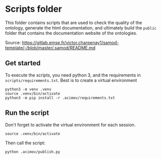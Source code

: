 # Scripts folder

This folder contains scripts that are used to check the quality of the ontology, generate the html documentation, and ultimately build the `public` folder that contains the documentation website of the ontologies.

Source: https://gitlab.emse.fr/victor.charpenay1/samod-template/-/blob/master/.samod/README.md

## Get started

To execute the scripts, you need python 3, and the requirements in `scripts/requirements.txt`.
Best is to create a virtual environment 

```
python3 -m venv .venv
source .venv/bin/activate
python3 -m pip install -r .acimov/requirements.txt
```

## Run the script

Don't forget to activate the virtual environment for each session.

```
source .venv/bin/activate
```

Then call the script:

```
python .acimov/publish.py
```

